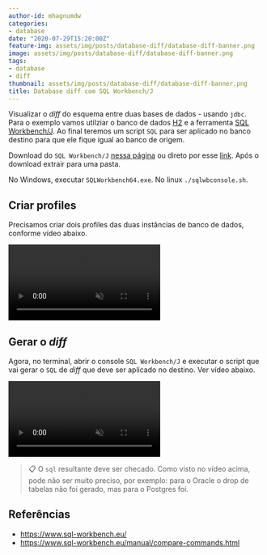 ```yaml
---
author-id: mhagnumdw
categories:
- database
date: "2020-07-29T15:20:00Z"
feature-img: assets/img/posts/database-diff/database-diff-banner.png
image: assets/img/posts/database-diff/database-diff-banner.png
tags:
- database
- diff
thumbnail: assets/img/posts/database-diff/database-diff-banner.png
title: Database diff com SQL Workbench/J
---
```


Visualizar o _diff_ do esquema entre duas bases de dados - usando `jdbc`. Para o exemplo vamos utilziar o banco de dados [H2](https://www.h2database.com/) e a ferramenta [SQL Workbench/J](https://www.sql-workbench.eu/). Ao final teremos um script `SQL` para ser aplicado no banco destino para que ele fique igual ao banco de origem.

<!--more-->

Download do `SQL Workbench/J` [nessa página](https://www.sql-workbench.eu/downloads.html) ou direto por esse [link](https://www.sql-workbench.eu/Workbench-Build125-with-optional-libs.zip). Após o download extrair para uma pasta.

No Windows, executar `SQLWorkbench64.exe`. No linux `./sqlwbconsole.sh`.

## Criar profiles

Precisamos criar dois profiles das duas instâncias de banco de dados, conforme vídeo abaixo.

<video muted controls style="width=:100%;padding: unset;">
    <source src="sql-workbench-criar-profiles.mp4" type="video/mp4">
    Your browser does not support the video tag.
</video>

## Gerar o _diff_

Agora, no terminal, abrir o console `SQL Workbench/J` e executar o script que vai gerar o `SQL` de _diff_ que deve ser aplicado no destino. Ver vídeo abaixo.

<video muted controls style="width=:100%;padding: unset;">
    <source src="sql-workbench-gerar-diff.mp4" type="video/mp4">
    Your browser does not support the video tag.
</video>

> 📋 O `sql` resultante deve ser checado. Como visto no vídeo acima, pode não ser muito preciso, por exemplo: para o Oracle o drop de tabelas não foi gerado, mas para o Postgres foi.

## Referências

- <https://www.sql-workbench.eu/>
- <https://www.sql-workbench.eu/manual/compare-commands.html>
